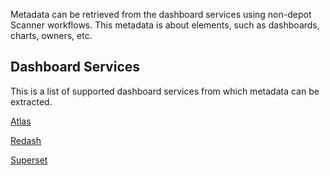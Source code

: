 Metadata can be retrieved from the dashboard services using non-depot Scanner workflows. This metadata is about elements, such as dashboards, charts, owners, etc.


## Dashboard Services

This is a list of supported dashboard services from which metadata can be extracted. 

[Atlas](/resources/stacks/scanner/dashboards/atlas_scan/)

[Redash](/resources/stacks/scanner/dashboards/redash_scan/)

[Superset](/resources/stacks/scanner/dashboards/superset_scan/)